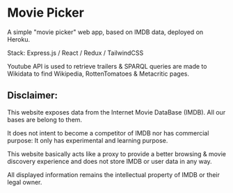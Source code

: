 # Movie Picker

A simple "movie picker" web app, based on IMDB data, deployed on Heroku.

Stack: Express.js / React / Redux / TailwindCSS

Youtube API is used to retrieve trailers & SPARQL queries are made to Wikidata to find Wikipedia, RottenTomatoes & Metacritic pages.

## Disclaimer:

This website exposes data from the Internet Movie DataBase (IMDB). All our bases are belong to them.

It does not intent to become a competitor of IMDB nor has commercial purpose: It only has experimental
and learning purpose.

This website basically acts like a proxy to provide a better browsing & movie discovery experience and does not store IMDB
or user data in any way.

All displayed information remains the intellectual property of IMDB or their legal owner.
